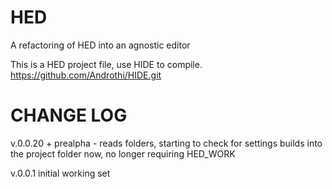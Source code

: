 
# HED
A refactoring of HED into an agnostic editor

This is a HED project file, use HIDE to compile.
https://github.com/Androthi/HIDE.git

# CHANGE LOG

v.0.0.20 +
	prealpha - reads folders, starting to check for settings
	builds into the project folder now, no longer requiring HED_WORK
	
v.0.0.1
	initial working set